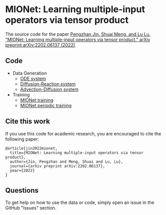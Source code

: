# MIONet: Learning multiple-input operators via tensor product

The source code for the paper [Pengzhan Jin, Shuai Meng, and Lu Lu. "MIONet: Learning multiple-input operators via tensor product." arXiv preprint arXiv:2202.06137 (2022)](https://arxiv.org/abs/2202.06137).

## Code

- Data Generation
    - [ODE system](data/ODE_system.py)
    - [Diffusion-Reaction system](data/DR_system.py)
    - [Advection-Diffusion system](data/ADVD_system.py)
- Training
    - [MIONet training](training/MIONet_training.py)
    - [MIONet periodic training](training/mionet_periodic/main.py)
 
## Cite this work

If you use this code for academic research, you are encouraged to cite the following paper:

```
@article{jin2022mionet,
  title={MIONet: Learning multiple-input operators via tensor product},
  author={Jin, Pengzhan and Meng, Shuai and Lu, Lu},
  journal={arXiv preprint arXiv:2202.06137},
  year={2022}
}
```

## Questions

To get help on how to use the data or code, simply open an issue in the GitHub "Issues" section.
